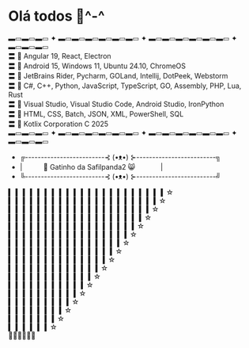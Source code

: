 # Olá todos 👋^-^

▬▭▬▭▬▭ ✦ ▬▭▬▭▬▭▬▭▬▭▬▭ ✦ ▬▭▬▭▬▭▬▭▬▭▬▭ ✦ ▬▭▬▭▬▭                    
〓 🩷 Angular 19, React, Electron                          
〓 🩷 Android 15, Windows 11, Ubuntu 24.10, ChromeOS                                
〓 🩷 JetBrains Rider, Pycharm, GOLand, Intellij, DotPeek, Webstorm                  
〓 🩷 C#, C++, Python, JavaScript, TypeScript, GO, Assembly, PHP, Lua, Rust                         
〓 🩷 Visual Studio, Visual Studio Code, Android Studio, IronPython                        
〓 🩷 HTML, CSS, Batch, JSON, XML, PowerShell, SQL                              
〓 🩷 Kotlix Corporation C 2025                                   
▬▭▬▭▬▭ ✦ ▬▭▬▭▬▭▬▭▬▭▬▭ ✦ ▬▭▬▭▬▭▬▭▬▭▬▭ ✦ ▬▭▬▭▬▭

* ╔-------------------------⊰ (•ᴥ•) ⊱-------------------------╗
* |ㅤ ㅤㅤ🩷 Gatinho da Safilpanda2 😸ㅤㅤㅤㅤ|
* ╚-------------------------⊰ (•ᴥ•) ⊱-------------------------╝

▍ ▍ ▍ ▍ ▍ ▍ ▍ ▍ ▍ ▍ ▍ ▍ ▍ ▍ ▍ ▍ ▍ ▍ ▍ ▍ ▍ ▍☆                                                                                                                
▍ ▍ ▍ ▍ ▍ ▍ ▍ ▍ ▍ ▍ ▍ ▍ ▍ ▍ ▍ ▍ ▍ ▍ ▍ ▍ ▍☆                                                                                                
▍ ▍ ▍ ▍ ▍ ▍ ▍ ▍ ▍ ▍ ▍ ▍ ▍ ▍ ▍ ▍ ▍ ▍ ▍ ▍☆                                                                                      
▍ ▍ ▍ ▍ ▍ ▍ ▍ ▍ ▍ ▍ ▍ ▍ ▍ ▍ ▍ ▍ ▍ ▍ ▍☆                                                                        
▍ ▍ ▍ ▍ ▍ ▍ ▍ ▍ ▍ ▍ ▍ ▍ ▍ ▍ ▍ ▍ ▍ ▍☆                                                                                      
▍ ▍ ▍ ▍ ▍ ▍ ▍ ▍ ▍ ▍ ▍ ▍ ▍ ▍ ▍ ▍ ▍☆                                                                          
▍ ▍ ▍ ▍ ▍ ▍ ▍ ▍ ▍ ▍ ▍ ▍ ▍ ▍ ▍ ▍☆                                                                        
▍ ▍ ▍ ▍ ▍ ▍ ▍ ▍ ▍ ▍ ▍ ▍ ▍ ▍ ▍☆                                                                            
▍ ▍ ▍ ▍ ▍ ▍ ▍ ▍ ▍ ▍ ▍ ▍ ▍ ▍☆                                                                                                                                                
▍ ▍ ▍ ▍ ▍ ▍ ▍ ▍ ▍ ▍ ▍ ▍ ▍☆                                                                                                                                                                   
▍ ▍ ▍ ▍ ▍ ▍ ▍ ▍ ▍ ▍ ▍ ▍☆                                                                                                 
▍ ▍ ▍ ▍ ▍ ▍ ▍ ▍ ▍ ▍ ▍☆                                                                                                    
▍ ▍ ▍ ▍ ▍ ▍ ▍ ▍ ▍ ▍☆                                                                                                                                          
▍ ▍ ▍ ▍ ▍ ▍ ▍ ▍ ▍☆                                                                                          
▍ ▍ ▍ ▍ ▍ ▍ ▍ ▍☆                                                                                                                                                   
▍ ▍ ▍ ▍ ▍ ▍ ▍☆                                                                                                   
▍ ▍ ▍ ▍ ▍ ▍☆                                                                                                               
🩷🩷🩷🩷🩷🩷
